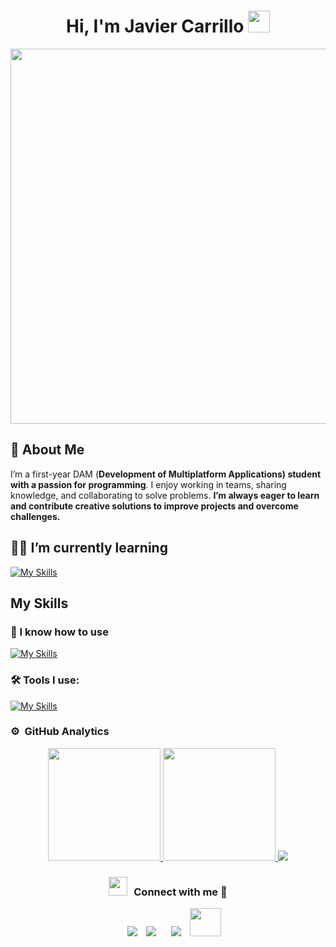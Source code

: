 <h1 align="center"><b> Hi, I'm Javier Carrillo </b><img src="https://media.giphy.com/media/hvRJCLFzcasrR4ia7z/giphy.gif" width="35"></h1>
<img height="600px" align="center"  src="https://png.pngtree.com/thumb_back/fh260/background/20230611/pngtree-screenshotsaturday-image_2937739.jpg"/>

## 🙂 About Me  
I’m a first-year DAM (**Development of Multiplatform Applications) student with a passion for programming**. I enjoy working in teams, sharing knowledge, and collaborating to solve problems. **I’m always eager to learn and contribute creative solutions to improve projects and overcome challenges.**

<h2> 👨‍💻 I’m currently learning</h2>

[![My Skills](https://skillicons.dev/icons?i=javascript,sass,dart,flutter,mysql&perline=10)](https://skillicons.dev)

 ## My Skills 
 
 <h3> 👀 I know how to use </h3>
  
[![My Skills](https://skillicons.dev/icons?i=java,javascript,html,css,sass,wordpress,mysql,git,&perline=10)](https://skillicons.dev)

  
 <h3> 🛠 Tools I use: </h3>
 
 [![My Skills](https://skillicons.dev/icons?i=idea,pycharm,vscode,eclipse,github,&perline=10)](https://skillicons.dev)




  
  

### ⚙️ &nbsp;GitHub Analytics

<p align="center">
<a href="https://github.com/JavierCarrillodev">
  <img height="180em" src="https://github-readme-stats.vercel.app/api?username=JavierCarrillodev&show_icons=true&theme=algolia&include_all_commits=true&count_private=true"/>
  <img height="180em" src="https://github-readme-stats.vercel.app/api/top-langs/?username=JavierCarrillodev&layout=compact&langs_count=8&theme=algolia"/>	    
  <img src="https://git-hub-streak-stats.vercel.app/?user=JavierCarrillodev&theme=transparent"/>

</a>
</p>

<h3 align="center" > <img src="https://media.giphy.com/media/iY8CRBdQXODJSCERIr/giphy.gif" width="30" height="30" style="margin-right: 10px;">Connect with me 🤝 </h3>

<p align="center">

 <div align="center"  class="icons-social" style="margin-left: 10px;">
        <a style="margin-left: 10px;"  target="_blank" href="https://github.com/Jcr188">
			<img src="https://img.icons8.com/doodle/40/000000/linkedin--v2.png"></a>
        <a style="margin-left: 10px;" target="_blank" href="https://github.com/Jcr188">
		<img src="https://img.icons8.com/doodle/40/000000/github--v1.png"></a>
	   <a style="margin-left: 10px;" target="_blank" href="https://dev.to/100rabhcsmc">
        <a style="margin-left: 10px;" target="_blank" href="https://www.instagram.com/javiicr04?igsh=MXY2ODE5Z2FoZnZkNg==">
			<img src="https://img.icons8.com/doodle/40/000000/instagram-new--v2.png"></a>
		<a style="margin-left: 10px;" target="_blank" href="https://mail.google.com/mail/u/1/#inbox">
			<img src="https://images.icon-icons.com/652/PNG/512/gmail_icon-icons.com_59877.png" height="45" width="50" ></a>
		


